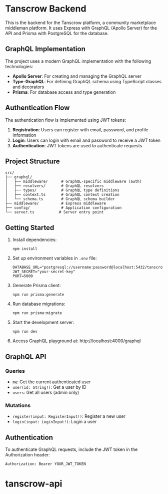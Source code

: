 # Tanscrow Backend

This is the backend for the Tanscrow platform, a community marketplace middleman platform. It uses Express with GraphQL (Apollo Server) for the API and Prisma with PostgreSQL for the database.

## GraphQL Implementation

The project uses a modern GraphQL implementation with the following technologies:

- **Apollo Server**: For creating and managing the GraphQL server
- **Type-GraphQL**: For defining GraphQL schema using TypeScript classes and decorators
- **Prisma**: For database access and type generation

## Authentication Flow

The authentication flow is implemented using JWT tokens:

1. **Registration**: Users can register with email, password, and profile information
2. **Login**: Users can login with email and password to receive a JWT token
3. **Authentication**: JWT tokens are used to authenticate requests

## Project Structure

```
src/
├── graphql/
│   ├── middleware/      # GraphQL-specific middleware (auth)
│   ├── resolvers/       # GraphQL resolvers
│   ├── types/           # GraphQL type definitions
│   ├── context.ts       # GraphQL context creation
│   └── schema.ts        # GraphQL schema builder
├── middleware/          # Express middleware
├── config/              # Application configuration
└── server.ts           # Server entry point
```

## Getting Started

1. Install dependencies:

   ```
   npm install
   ```

2. Set up environment variables in `.env` file:

   ```
   DATABASE_URL="postgresql://username:password@localhost:5432/tanscrow"
   JWT_SECRET="your-secret-key"
   PORT=5000
   ```

3. Generate Prisma client:

   ```
   npm run prisma:generate
   ```

4. Run database migrations:

   ```
   npm run prisma:migrate
   ```

5. Start the development server:

   ```
   npm run dev
   ```

6. Access GraphQL playground at: http://localhost:4000/graphql

## GraphQL API

### Queries

- `me`: Get the current authenticated user
- `user(id: String!)`: Get a user by ID
- `users`: Get all users (admin only)

### Mutations

- `register(input: RegisterInput!)`: Register a new user
- `login(input: LoginInput!)`: Login a user

## Authentication

To authenticate GraphQL requests, include the JWT token in the Authorization header:

```
Authorization: Bearer YOUR_JWT_TOKEN
```

# tanscrow-api
